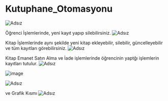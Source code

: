 # Kutuphane_Otomasyonu
![Adsız](https://user-images.githubusercontent.com/116725248/234408204-c55ba7ba-4970-47c9-9664-8c435cf5ff7e.png)



Öğrenci İşlemlerinde, yeni kayıt yapıp silebilirsiniz.
![Adsız](https://user-images.githubusercontent.com/116725248/234408776-0359b4dd-1b57-47d4-a355-3d860ca406fe.png)



Kitap İşlemlerinde aynı şekilde yeni kitap ekleyebilir, silebilir, güncelleyebilir ve tüm kayıtları görebilirsiniz.
![Adsız](https://user-images.githubusercontent.com/116725248/234409393-0c4623ad-e967-4bd7-a6c6-63ec54562494.png)

 
Kitap Emanet Satın Alma ve İade işlemlerinde öğrencinin yaptğı işlemlerin kayıtları tutulur.
![Adsız](https://user-images.githubusercontent.com/116725248/234410472-c3208762-a005-450b-bb78-15a1d15f85e1.png)

![image](https://user-images.githubusercontent.com/116725248/234410704-e9d60dc8-38e8-4363-814f-03b17a160481.png)

![Adsız](https://user-images.githubusercontent.com/116725248/234410849-89d444c2-4dab-4b3c-b246-25f6be08ab49.png)


ve Grafik Kısmı
![Adsız](https://user-images.githubusercontent.com/116725248/234411040-a387eb58-b0ec-4939-aeff-42466a11c8fa.png)

